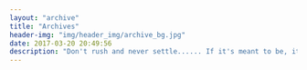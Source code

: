 ```yaml
---
layout: "archive"
title: "Archives"
header-img: "img/header_img/archive_bg.jpg"
date: 2017-03-20 20:49:56
description: "Don't rush and never settle...... If it's meant to be, it will be......"
---
```

